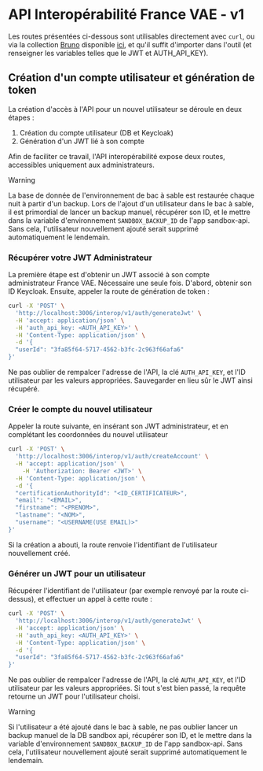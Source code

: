 # API Interopérabilité France VAE - v1

Les routes présentées ci-dessous sont utilisables directement avec `curl`, ou via la collection [Bruno](https://github.com/usebruno/bruno) disponible [ici](https://github.com/SocialGouv/reva/tree/master/packages/reva-interop/bruno), et qu'il suffit d'importer dans l'outil (et renseigner les variables telles que le JWT et AUTH_API_KEY).

## Création d'un compte utilisateur et génération de token

La création d'accès à l'API pour un nouvel utilisateur se déroule en deux étapes :

1. Création du compte utilisateur (DB et Keycloak)
2. Génération d'un JWT lié à son compte

Afin de faciliter ce travail, l'API interopérabilité expose deux routes, accessibles uniquement aux administrateurs.

> [!WARNING]
> La base de donnée de l'environnement de bac à sable est restaurée chaque nuit à partir d'un backup. Lors de l'ajout d'un utilisateur dans le bac à sable, il est primordial de lancer un backup manuel, récupérer son ID, et le mettre dans la variable d'environnement `SANDBOX_BACKUP_ID` de l'app sandbox-api. Sans cela, l'utilisateur nouvellement ajouté serait supprimé automatiquement le lendemain.

### Récupérer votre JWT Administrateur

La première étape est d'obtenir un JWT associé à son compte administrateur France VAE. Nécessaire une seule fois.
D'abord, obtenir son ID Keycloak. Ensuite, appeler la route de génération de token :

```bash
curl -X 'POST' \
  'http://localhost:3006/interop/v1/auth/generateJwt' \
  -H 'accept: application/json' \
  -H 'auth_api_key: <AUTH_API_KEY>' \
  -H 'Content-Type: application/json' \
  -d '{
  "userId": "3fa85f64-5717-4562-b3fc-2c963f66afa6"
}'
```

Ne pas oublier de rempalcer l'adresse de l'API, la clé `AUTH_API_KEY`, et l'ID utilisateur par les valeurs appropriées.
Sauvegarder en lieu sûr le JWT ainsi récupéré.

### Créer le compte du nouvel utilisateur

Appeler la route suivante, en insérant son JWT administrateur, et en complétant les coordonnées du nouvel utilisateur

```bash
curl -X 'POST' \
  'http://localhost:3006/interop/v1/auth/createAccount' \
  -H 'accept: application/json' \
    -H 'Authorization: Bearer <JWT>' \
  -H 'Content-Type: application/json' \
  -d '{
  "certificationAuthorityId": "<ID_CERTIFICATEUR>",
  "email": "<EMAIL>",
  "firstname": "<PRENOM>",
  "lastname": "<NOM>",
  "username": "<USERNAME(USE EMAIL)>"
}'
```

Si la création a abouti, la route renvoie l'identifiant de l'utilisateur nouvellement créé.

### Générer un JWT pour un utilisateur

Récupérer l'identifiant de l'utilisateur (par exemple renvoyé par la route ci-dessus), et effectuer un appel à cette route :

```bash
curl -X 'POST' \
  'http://localhost:3006/interop/v1/auth/generateJwt' \
  -H 'accept: application/json' \
  -H 'auth_api_key: <AUTH_API_KEY>' \
  -H 'Content-Type: application/json' \
  -d '{
  "userId": "3fa85f64-5717-4562-b3fc-2c963f66afa6"
}'
```

Ne pas oublier de rempalcer l'adresse de l'API, la clé `AUTH_API_KEY`, et l'ID utilisateur par les valeurs appropriées.
Si tout s'est bien passé, la requête retourne un JWT pour l'utilisateur choisi.

> [!WARNING]
> Si l'utilisateur a été ajouté dans le bac à sable, ne pas oublier lancer un backup manuel de la DB sandbox api, récupérer son ID, et le mettre dans la variable d'environnement `SANDBOX_BACKUP_ID` de l'app sandbox-api. Sans cela, l'utilisateur nouvellement ajouté serait supprimé automatiquement le lendemain.
